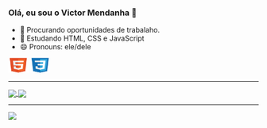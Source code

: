 ### Olá, eu sou o Victor Mendanha 👋

- 🔭 Procurando oportunidades de trabalaho.
- 🌱 Estudando HTML, CSS e JavaScript
- 😄 Pronouns: ele/dele

<div>
  <img src="https://raw.githubusercontent.com/devicons/devicon/master/icons/html5/html5-original.svg" height="30" width="40">
  <img src="https://raw.githubusercontent.com/devicons/devicon/master/icons/css3/css3-original.svg" height="30" width="40">
</div>

<hr>

<div>
  <a href="https://github.com/VictorMendanha?tab=repositories">
  <img height=200 align="center" src="https://github-readme-stats.vercel.app/api?username=VictorMendanha&show_icons=true&theme=dracula">
</a>
<a href="https://github.com/VictorMendanha?tab=repositories">
  <img height=200 align="center" src="https://github-readme-stats.vercel.app/api/top-langs?username=VictorMendanha&layout=compact&langs_count=8&card_width=300">
</a>
</div>

<hr>

<div>
  <a href="https://www.linkedin.com/in/victor-mendanha/" target="_blank">
    <img src="https://img.shields.io/badge/LinkedIn-0077B5?style=for-the-badge&logo=linkedin&logoColor=white" >
  </a>
</div>
